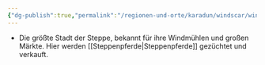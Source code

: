 ```yaml
---
{"dg-publish":true,"permalink":"/regionen-und-orte/karadun/windscar/windscar/","tags":["City"]}
---
```


- Die größte Stadt der Steppe, bekannt für ihre Windmühlen und großen Märkte. Hier werden [[Steppenpferde\|Steppenpferde]] gezüchtet und verkauft.